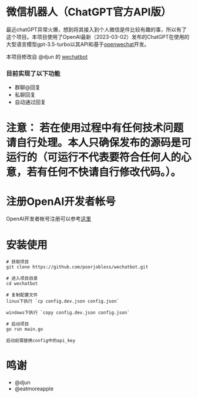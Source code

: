 # 微信机器人（ChatGPT官方API版）
最近chatGPT异常火爆，想到将其接入到个人微信是件比较有趣的事，所以有了这个项目。本项目使用了OpenAI最新（2023-03-02）发布的ChatGPT在使用的大型语言模型gpt-3.5-turbo以其API和基于[openwechat](https://github.com/eatmoreapple/openwechat)开发。

本项目修改自 @djun 的 [wechatbot](https://github.com/djun/wechatbot)

### 目前实现了以下功能
 + 群聊@回复
 + 私聊回复
 + 自动通过回复
 
# 注意： 若在使用过程中有任何技术问题请自行处理。本人只确保发布的源码是可运行的（可运行不代表要符合任何人的心意，若有任何不快请自行修改代码。）。

# 注册OpenAI开发者帐号
OpenAI开发者帐号注册可以参考[这里](https://juejin.cn/post/7173447848292253704)

# 安装使用
````
# 获取项目
git clone https://github.com/poorjobless/wechatbot.git

# 进入项目目录
cd wechatbot

# 复制配置文件
linux下执行 `cp config.dev.json config.json`

windows下执行 `copy config.dev.json config.json`

# 启动项目
go run main.go

启动前需替换config中的api_key
````

# 鸣谢
+ @djun
+ @eatmoreapple
